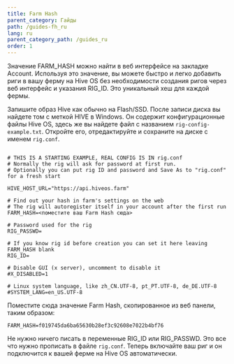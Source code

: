 ```yaml
---
title: Farm Hash
parent_category: Гайды
path: /guides-fh_ru
lang: ru
parent_category_path: /guides_ru
order: 1
---
```


Значение FARM_HASH можно найти в веб интерфейсе на закладке Account. Используя это значение, вы можете быстро и легко добавить риги в вашу ферму на Hive OS без необходимости создания ригов через веб интерфейс и указания RIG_ID. Это уникальный хеш для каждой фермы.

Запишите образ Hive как обычно на Flash/SSD. После записи диска вы найдете том с меткой HIVE в Windows. Он содержит конфигурационные файлы Hive OS, здесь же вы найдете файл с названием `rig-config-example.txt`. Откройте его, отредактируйте и сохраните на диске с именем `rig.conf`.
<pre><code>
# THIS IS A STARTING EXAMPLE, REAL CONFIG IS IN rig.conf
# Normally the rig will ask for password at first run.
# Optionally you can put rig ID and password and Save As to "rig.conf" for a fresh start

HIVE_HOST_URL="https://api.hiveos.farm"

# Find out your hash in farm's settings on the web
# The rig will autoregister itself in your account after the first run
FARM_HASH=<поместите ваш Farm Hash сюда>

# Password used for the rig
RIG_PASSWD=

# If you know rig id before creation you can set it here leaving FARM_HASH blank
RIG_ID=

# Disable GUI (x server), uncomment to disable it
#X_DISABLED=1

# Linux system language, like zh_CN.UTF-8, pt_PT.UTF-8, de_DE.UTF-8
#SYSTEM_LANG=en_US.UTF-8
</code></pre>
Поместите сюда значение Farm Hash, скопированное из веб панели, таким образом:

`FARM_HASH=f019745da6ba65630b28ef3c92608e7022b4bf76`

Не нужно ничего писать в переменные RIG_ID или RIG_PASSWD.
Это все что нужно прописать в файле `rig.conf`.
Теперь включайте ваш риг и он подключится к вашей ферме на Hive OS автоматически.
